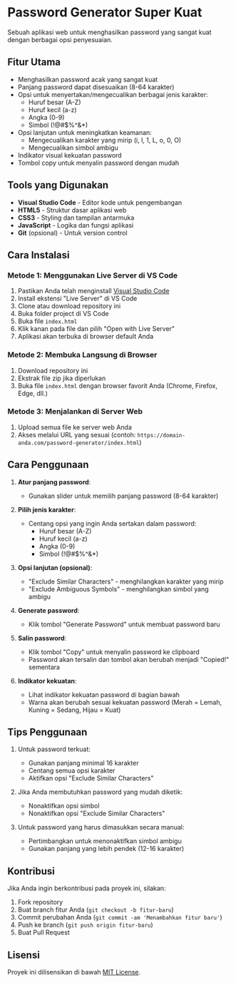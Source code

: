 # Password Generator Super Kuat

Sebuah aplikasi web untuk menghasilkan password yang sangat kuat dengan berbagai opsi penyesuaian.

## Fitur Utama

- Menghasilkan password acak yang sangat kuat
- Panjang password dapat disesuaikan (8-64 karakter)
- Opsi untuk menyertakan/mengecualikan berbagai jenis karakter:
  - Huruf besar (A-Z)
  - Huruf kecil (a-z)
  - Angka (0-9)
  - Simbol (!@#$%^&*)
- Opsi lanjutan untuk meningkatkan keamanan:
  - Mengecualikan karakter yang mirip (i, l, 1, L, o, 0, O)
  - Mengecualikan simbol ambigu
- Indikator visual kekuatan password
- Tombol copy untuk menyalin password dengan mudah

## Tools yang Digunakan

- **Visual Studio Code** - Editor kode untuk pengembangan
- **HTML5** - Struktur dasar aplikasi web
- **CSS3** - Styling dan tampilan antarmuka
- **JavaScript** - Logika dan fungsi aplikasi
- **Git** (opsional) - Untuk version control

## Cara Instalasi

### Metode 1: Menggunakan Live Server di VS Code

1. Pastikan Anda telah menginstall [Visual Studio Code](https://code.visualstudio.com/)
2. Install ekstensi "Live Server" di VS Code
3. Clone atau download repository ini
4. Buka folder project di VS Code
5. Buka file `index.html`
6. Klik kanan pada file dan pilih "Open with Live Server"
7. Aplikasi akan terbuka di browser default Anda

### Metode 2: Membuka Langsung di Browser

1. Download repository ini
2. Ekstrak file zip jika diperlukan
3. Buka file `index.html` dengan browser favorit Anda (Chrome, Firefox, Edge, dll.)

### Metode 3: Menjalankan di Server Web

1. Upload semua file ke server web Anda
2. Akses melalui URL yang sesuai (contoh: `https://domain-anda.com/password-generator/index.html`)

## Cara Penggunaan

1. **Atur panjang password**:
   - Gunakan slider untuk memilih panjang password (8-64 karakter)

2. **Pilih jenis karakter**:
   - Centang opsi yang ingin Anda sertakan dalam password:
     - Huruf besar (A-Z)
     - Huruf kecil (a-z)
     - Angka (0-9)
     - Simbol (!@#$%^&*)

3. **Opsi lanjutan (opsional)**:
   - "Exclude Similar Characters" - menghilangkan karakter yang mirip
   - "Exclude Ambiguous Symbols" - menghilangkan simbol yang ambigu

4. **Generate password**:
   - Klik tombol "Generate Password" untuk membuat password baru

5. **Salin password**:
   - Klik tombol "Copy" untuk menyalin password ke clipboard
   - Password akan tersalin dan tombol akan berubah menjadi "Copied!" sementara

6. **Indikator kekuatan**:
   - Lihat indikator kekuatan password di bagian bawah
   - Warna akan berubah sesuai kekuatan password (Merah = Lemah, Kuning = Sedang, Hijau = Kuat)

## Tips Penggunaan

1. Untuk password terkuat:
   - Gunakan panjang minimal 16 karakter
   - Centang semua opsi karakter
   - Aktifkan opsi "Exclude Similar Characters"

2. Jika Anda membutuhkan password yang mudah diketik:
   - Nonaktifkan opsi simbol
   - Nonaktifkan opsi "Exclude Similar Characters"

3. Untuk password yang harus dimasukkan secara manual:
   - Pertimbangkan untuk menonaktifkan simbol ambigu
   - Gunakan panjang yang lebih pendek (12-16 karakter)

## Kontribusi

Jika Anda ingin berkontribusi pada proyek ini, silakan:
1. Fork repository
2. Buat branch fitur Anda (`git checkout -b fitur-baru`)
3. Commit perubahan Anda (`git commit -am 'Menambahkan fitur baru'`)
4. Push ke branch (`git push origin fitur-baru`)
5. Buat Pull Request

## Lisensi

Proyek ini dilisensikan di bawah [MIT License](LICENSE).

